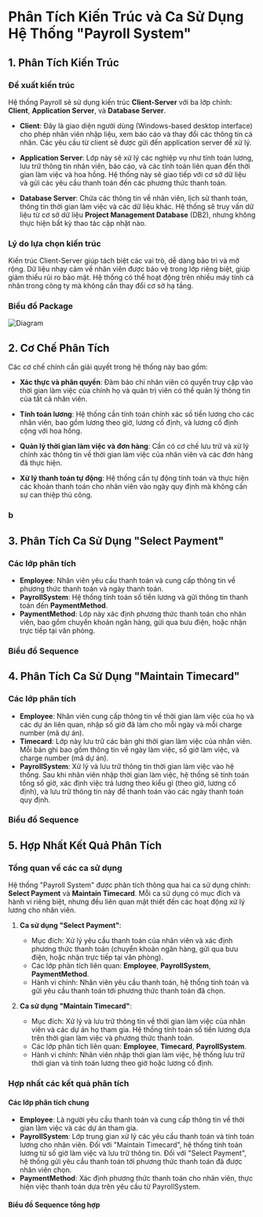 # Phân Tích Kiến Trúc và Ca Sử Dụng Hệ Thống "Payroll System"

## 1. Phân Tích Kiến Trúc

### Đề xuất kiến trúc

Hệ thống Payroll sẽ sử dụng kiến trúc **Client-Server** với ba lớp chính: **Client**, **Application Server**, và **Database Server**.

- **Client**: Đây là giao diện người dùng (Windows-based desktop interface) cho phép nhân viên nhập liệu, xem báo cáo và thay đổi các thông tin cá nhân. Các yêu cầu từ client sẽ được gửi đến application server để xử lý.
  
- **Application Server**: Lớp này sẽ xử lý các nghiệp vụ như tính toán lương, lưu trữ thông tin nhân viên, báo cáo, và các tính toán liên quan đến thời gian làm việc và hoa hồng. Hệ thống này sẽ giao tiếp với cơ sở dữ liệu và gửi các yêu cầu thanh toán đến các phương thức thanh toán.

- **Database Server**: Chứa các thông tin về nhân viên, lịch sử thanh toán, thông tin thời gian làm việc và các dữ liệu khác. Hệ thống sẽ truy vấn dữ liệu từ cơ sở dữ liệu **Project Management Database** (DB2), nhưng không thực hiện bất kỳ thao tác cập nhật nào.

### Lý do lựa chọn kiến trúc

Kiến trúc Client-Server giúp tách biệt các vai trò, dễ dàng bảo trì và mở rộng. Dữ liệu nhạy cảm về nhân viên được bảo vệ trong lớp riêng biệt, giúp giảm thiểu rủi ro bảo mật. Hệ thống có thể hoạt động trên nhiều máy tính cá nhân trong công ty mà không cần thay đổi cơ sở hạ tầng.

### Biểu đồ Package
![Diagram](https://www.planttext.com/api/plantuml/png/V5ExJWCn4Epz5QjKKAJX0r0WIO44KXJeeYiMtt8o-2NRLvmGNqR19_4B-7Ava8ljkFJCpixEsh_VFmiVq8LMIMQHVs13CDjWvuoKyDpvG6e6dmpYES9BAKW7UCIEt0ZsPxTMLfgE21vq8FU6dAf_S4lMk925NeGYZgwEe6qJoXURjh-pLWgEGHYTyJ1wNwBahTopSfsUK4Sn5UUe9hNz3MoSuUIzq4tYFzx1MZT25yojCE0hUhgKpiZ9-UgnAfrcIzousfyYphmJ3oU3x6lXQdL_SprwY-voIu7v_BQGLBgcWPnENzxQK96DccMx3WMPVB8YP_93OhdTJSSyHfZEKkvVe2QQR9UyoWDr-Y2YvDd5GV3oDXUaw_w7_W400F__0m00)

## 2. Cơ Chế Phân Tích

Các cơ chế chính cần giải quyết trong hệ thống này bao gồm:

- **Xác thực và phân quyền**: Đảm bảo chỉ nhân viên có quyền truy cập vào thời gian làm việc của chính họ và quản trị viên có thể quản lý thông tin của tất cả nhân viên.
  
- **Tính toán lương**: Hệ thống cần tính toán chính xác số tiền lương cho các nhân viên, bao gồm lương theo giờ, lương cố định, và lương cố định cộng với hoa hồng.

- **Quản lý thời gian làm việc và đơn hàng**: Cần có cơ chế lưu trữ và xử lý chính xác thông tin về thời gian làm việc của nhân viên và các đơn hàng đã thực hiện.

- **Xử lý thanh toán tự động**: Hệ thống cần tự động tính toán và thực hiện các khoản thanh toán cho nhân viên vào ngày quy định mà không cần sự can thiệp thủ công.

### b

## 3. Phân Tích Ca Sử Dụng "Select Payment"

### Các lớp phân tích

- **Employee**: Nhân viên yêu cầu thanh toán và cung cấp thông tin về phương thức thanh toán và ngày thanh toán.
- **PayrollSystem**: Hệ thống tính toán số tiền lương và gửi thông tin thanh toán đến **PaymentMethod**.
- **PaymentMethod**: Lớp này xác định phương thức thanh toán cho nhân viên, bao gồm chuyển khoản ngân hàng, gửi qua bưu điện, hoặc nhận trực tiếp tại văn phòng.

### Biểu đồ Sequence



## 4. Phân Tích Ca Sử Dụng "Maintain Timecard"

### Các lớp phân tích

- **Employee**: Nhân viên cung cấp thông tin về thời gian làm việc của họ và các dự án liên quan, nhập số giờ đã làm cho mỗi ngày và mỗi charge number (mã dự án).
- **Timecard**: Lớp này lưu trữ các bản ghi thời gian làm việc của nhân viên. Mỗi bản ghi bao gồm thông tin về ngày làm việc, số giờ làm việc, và charge number (mã dự án).
- **PayrollSystem**: Xử lý và lưu trữ thông tin thời gian làm việc vào hệ thống. Sau khi nhân viên nhập thời gian làm việc, hệ thống sẽ tính toán tổng số giờ, xác định việc trả lương theo kiểu gì (theo giờ, lương cố định), và lưu trữ thông tin này để thanh toán vào các ngày thanh toán quy định.

### Biểu đồ Sequence

## 5. Hợp Nhất Kết Quả Phân Tích

### Tổng quan về các ca sử dụng

Hệ thống "Payroll System" được phân tích thông qua hai ca sử dụng chính: **Select Payment** và **Maintain Timecard**. Mỗi ca sử dụng có mục đích và hành vi riêng biệt, nhưng đều liên quan mật thiết đến các hoạt động xử lý lương cho nhân viên.

1. **Ca sử dụng "Select Payment"**:
   - Mục đích: Xử lý yêu cầu thanh toán của nhân viên và xác định phương thức thanh toán (chuyển khoản ngân hàng, gửi qua bưu điện, hoặc nhận trực tiếp tại văn phòng).
   - Các lớp phân tích liên quan: **Employee**, **PayrollSystem**, **PaymentMethod**.
   - Hành vi chính: Nhân viên yêu cầu thanh toán, hệ thống tính toán và gửi yêu cầu thanh toán tới phương thức thanh toán đã chọn.

2. **Ca sử dụng "Maintain Timecard"**:
   - Mục đích: Xử lý và lưu trữ thông tin về thời gian làm việc của nhân viên và các dự án họ tham gia. Hệ thống tính toán số tiền lương dựa trên thời gian làm việc và phương thức thanh toán.
   - Các lớp phân tích liên quan: **Employee**, **Timecard**, **PayrollSystem**.
   - Hành vi chính: Nhân viên nhập thời gian làm việc, hệ thống lưu trữ thời gian và tính toán lương theo giờ hoặc lương cố định.

### Hợp nhất các kết quả phân tích

#### Các lớp phân tích chung

- **Employee**: Là người yêu cầu thanh toán và cung cấp thông tin về thời gian làm việc và các dự án tham gia.
- **PayrollSystem**: Lớp trung gian xử lý các yêu cầu thanh toán và tính toán lương cho nhân viên. Đối với "Maintain Timecard", hệ thống tính toán lương từ số giờ làm việc và lưu trữ thông tin. Đối với "Select Payment", hệ thống gửi yêu cầu thanh toán tới phương thức thanh toán đã được nhân viên chọn.
- **PaymentMethod**: Xác định phương thức thanh toán cho nhân viên, thực hiện việc thanh toán dựa trên yêu cầu từ PayrollSystem.

#### Biểu đồ Sequence tổng hợp

